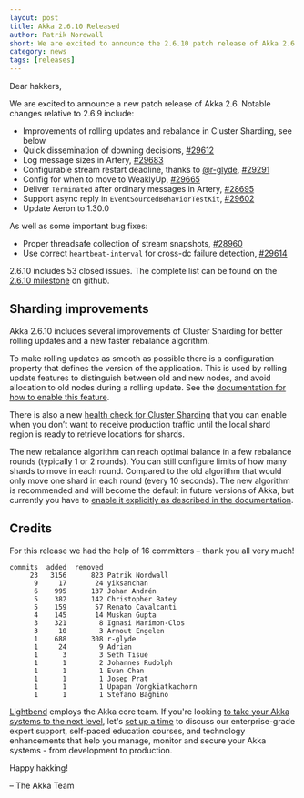 ```yaml
---
layout: post
title: Akka 2.6.10 Released
author: Patrik Nordwall
short: We are excited to announce the 2.6.10 patch release of Akka 2.6
category: news
tags: [releases]
---
```


Dear hakkers,

We are excited to announce a new patch release of Akka 2.6. Notable changes relative to 2.6.9 include:

* Improvements of rolling updates and rebalance in Cluster Sharding, see below
* Quick dissemination of downing decisions, [#29612](https://github.com/akka/akka/issues/29612)
* Log message sizes in Artery, [#29683](https://github.com/akka/akka/issues/29683)
* Configurable stream restart deadline, thanks to [@r-glyde](https://github.com/r-glyde), [#29291](https://github.com/akka/akka/issues/29291)
* Config for when to move to WeaklyUp, [#29665](https://github.com/akka/akka/pull/29665)
* Deliver `Terminated` after ordinary messages in Artery, [#28695](https://github.com/akka/akka/issues/28695)
* Support async reply in `EventSourcedBehaviorTestKit`, [#29602](https://github.com/akka/akka/issues/29602)
* Update Aeron to 1.30.0

As well as some important bug fixes:

* Proper threadsafe collection of stream snapshots, [#28960](https://github.com/akka/akka/issues/28960)
* Use correct `heartbeat-interval` for cross-dc failure detection, [#29614](https://github.com/akka/akka/issues/29614)

2.6.10 includes 53 closed issues. The complete list can be found on the [2.6.10 milestone](https://github.com/akka/akka/milestone/170?closed=1) on github.

## Sharding improvements

Akka 2.6.10 includes several improvements of Cluster Sharding for better rolling updates and a new faster rebalance algorithm.

To make rolling updates as smooth as possible there is a configuration property that defines the version of the application. This is used by rolling update features to distinguish between old and new nodes, and avoid allocation to old nodes during a rolling update. See the [documentation for how to enable this feature](https://doc.akka.io/docs/akka/2.6/additional/rolling-updates.html#cluster-sharding).

There is also a new [health check for Cluster Sharding](https://doc.akka.io/docs/akka/2.6/typed/cluster-sharding.html#health-check) that you can enable when you don’t want to receive production traffic until the local shard region is ready to retrieve locations for shards.

The new rebalance algorithm can reach optimal balance in a few rebalance rounds (typically 1 or 2 rounds). You can still configure limits of how many shards to move in each round. Compared to the old algorithm that would only move one shard in each round (every 10 seconds). The new algorithm is recommended and will become the default in future versions of Akka, but currently you have to [enable it explicitly as described in the documentation](https://doc.akka.io/docs/akka/2.6/typed/cluster-sharding.html#shard-allocation).


## Credits

For this release we had the help of 16 committers – thank you all very much!

```
commits  added  removed
     23   3156      823 Patrik Nordwall
      9     17       24 yiksanchan
      6    995      137 Johan Andrén
      5    382      142 Christopher Batey
      5    159       57 Renato Cavalcanti
      4    145       14 Muskan Gupta
      3    321        8 Ignasi Marimon-Clos
      3     10        3 Arnout Engelen
      1    688      308 r-glyde
      1     24        9 Adrian
      1      3        3 Seth Tisue
      1      1        2 Johannes Rudolph
      1      1        1 Evan Chan
      1      1        1 Josep Prat
      1      1        1 Upapan Vongkiatkachorn
      1      1        1 Stefano Baghino
```

[Lightbend](https://www.lightbend.com/) employs the Akka core team. If you're looking [to take your Akka systems to the next level](https://www.lightbend.com/akka#subscription), let's [set up a time](https://www.lightbend.com/contact) to discuss our enterprise-grade expert support, self-paced education courses, and technology enhancements that help you manage, monitor and secure your Akka systems - from development to production.

Happy hakking!

– The Akka Team
